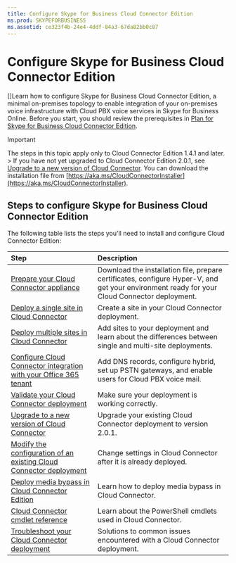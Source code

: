 ```yaml
---
title: Configure Skype for Business Cloud Connector Edition
ms.prod: SKYPEFORBUSINESS
ms.assetid: ce323f4b-24e4-4ddf-84a3-67da82bb0c87
---
```



# Configure Skype for Business Cloud Connector Edition
[]Learn how to configure Skype for Business Cloud Connector Edition, a minimal on-premises topology to enable integration of your on-premises voice infrastructure with Cloud PBX voice services in Skype for Business Online. 
Before you start, you should review the prerequisites in  [Plan for Skype for Business Cloud Connector Edition](plan-for-skype-for-business-cloud-connector-edition.md).
  
    
    


> [!IMPORTANT]
> The steps in this topic apply only to Cloud Connector Edition 1.4.1 and later. > If you have not yet upgraded to Cloud Connector Edition 2.0.1, see  [Upgrade to a new version of Cloud Connector](upgrade-to-a-new-version-of-cloud-connector.md). You can download the installation file from  [https://aka.ms/CloudConnectorInstaller](https://aka.ms/CloudConnectorInstaller). 
  
    
    


## Steps to configure Skype for Business Cloud Connector Edition

The following table lists the steps you'll need to install and configure Cloud Connector Edition:
  
    
    


|**Step**|**Description**|
|:-----|:-----|
| [Prepare your Cloud Connector appliance](prepare-your-cloud-connector-appliance.md) <br/> |Download the installation file, prepare certificates, configure Hyper-V, and get your environment ready for your Cloud Connector deployment.  <br/> |
| [Deploy a single site in Cloud Connector](deploy-a-single-site-in-cloud-connector.md) <br/> |Create a site in your Cloud Connector deployment.  <br/> |
| [Deploy multiple sites in Cloud Connector](deploy-multiple-sites-in-cloud-connector.md) <br/> |Add sites to your deployment and learn about the differences between single and multi-site deployments.  <br/> |
| [Configure Cloud Connector integration with your Office 365 tenant](configure-cloud-connector-integration-with-your-office-365-tenant.md) <br/> |Add DNS records, configure hybrid, set up PSTN gateways, and enable users for Cloud PBX voice mail.  <br/> |
| [Validate your Cloud Connector deployment](validate-your-cloud-connector-deployment.md) <br/> |Make sure your deployment is working correctly.  <br/> |
| [Upgrade to a new version of Cloud Connector](upgrade-to-a-new-version-of-cloud-connector.md) <br/> |Upgrade your existing Cloud Connector deployment to version 2.0.1.  <br/> |
| [Modify the configuration of an existing Cloud Connector deployment](modify-the-configuration-of-an-existing-cloud-connector-deployment.md) <br/> |Change settings in Cloud Connector after it is already deployed.  <br/> |
| [Deploy media bypass in Cloud Connector Edition](deploy-media-bypass-in-cloud-connector-edition.md) <br/> |Learn how to deploy media bypass in Cloud Connector.  <br/> |
| [Cloud Connector cmdlet reference](cloud-connector-cmdlet-reference.md) <br/> |Learn about the PowerShell cmdlets used in Cloud Connector.  <br/> |
| [Troubleshoot your Cloud Connector deployment](troubleshoot-your-cloud-connector-deployment.md) <br/> |Solutions to common issues encountered with a Cloud Connector deployment.  <br/> |
   


